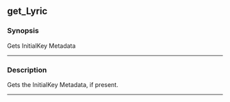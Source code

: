 get_Lyric
---------

### Synopsis
Gets InitialKey Metadata

---

### Description

Gets the InitialKey Metadata, if present.

---
